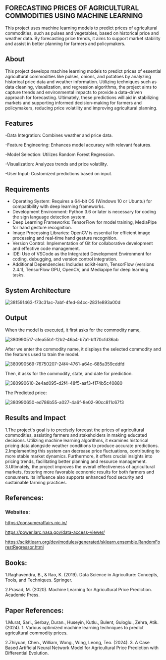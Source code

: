 ## FORECASTING PRICES OF AGRICULTURAL COMMODITIES USING MACHINE LEARNING
This project uses machine learning models to predict prices of agricultural commodities, such as pulses and vegetables, based on historical price and weather data. By forecasting price trends, it aims to support market stability and assist in better planning for farmers and policymakers.

## About
This project develops machine learning models to predict prices of essential agricultural commodities like pulses, onions, and potatoes by analyzing historical price data and weather information. Utilizing techniques such as data cleaning, visualization, and regression algorithms, the project aims to capture trends and environmental impacts to provide a data-driven approach for forecasting. Ultimately, these predictions will aid in stabilizing markets and supporting informed decision-making for farmers and policymakers, reducing price volatility and improving agricultural planning.

## Features
-Data Integration: Combines weather and price data.

-Feature Engineering: Enhances model accuracy with relevant features.

-Model Selection: Utilizes Random Forest Regression.

-Visualization: Analyzes trends and price volatility.

-User Input: Customized predictions based on input.

## Requirements
<!--List the requirements of the project as shown below-->
* Operating System: Requires a 64-bit OS (Windows 10 or Ubuntu) for compatibility with deep learning frameworks.
* Development Environment: Python 3.6 or later is necessary for coding the sign language detection system.
* Deep Learning Frameworks: TensorFlow for model training, MediaPipe for hand gesture recognition.
* Image Processing Libraries: OpenCV is essential for efficient image processing and real-time hand gesture recognition.
* Version Control: Implementation of Git for collaborative development and effective code management.
* IDE: Use of VSCode as the Integrated Development Environment for coding, debugging, and version control integration.
* Additional Dependencies: Includes scikit-learn, TensorFlow (versions 2.4.1), TensorFlow GPU, OpenCV, and Mediapipe for deep learning tasks.

## System Architecture

![381591463-f73c31ac-7abf-4fed-84cc-2831e893a00d](https://github.com/user-attachments/assets/08b0f886-ae8a-4ddc-9134-f748d66ba775)


## Output

When the model is executed, it first asks for the commodity name,

![380990517-afea55b1-f2b2-46a4-b7a1-bff70cfd36ab](https://github.com/user-attachments/assets/436f2a91-bb53-4ce0-87a6-951638bb504d)

After we enter the commodity name, it displays the selected commodity and the features used to train the model.

![380990569-76750207-24f4-4761-a64c-685a359cddfd](https://github.com/user-attachments/assets/0c45d09a-c90c-4b6e-9c00-19ddf83ed90e)

Then, it asks for the commodity, state, and date for prediction.

![380990610-2e4ad095-d2f4-48f5-aaf3-f174b5c40880](https://github.com/user-attachments/assets/8e5f7411-c329-45e0-9494-5d5ae7bc40f1)

The Predicted price:

![380990650-ed786b55-a027-4a6f-8e02-90cc811c67f3](https://github.com/user-attachments/assets/959907f4-76f3-4cb9-be13-f0c4b4dd3b20)


## Results and Impact
1.The project's goal is to precisely forecast the prices of agricultural commodities, assisting farmers and stakeholders in making educated decisions. Utilizing machine learning algorithms, it examines historical pricing data alongside weather conditions to produce accurate predictions. 
2.Implementing this system can decrease price fluctuations, contributing to more stable market dynamics. Furthermore, it offers crucial insights into pricing trends, facilitating better planning and resource management. 
3.Ultimately, the project improves the overall effectiveness of agricultural markets, fostering more favorable economic results for both farmers and consumers. Its influence also supports enhanced food security and sustainable farming practices.

## References:
### Websites:
https://consumeraffairs.nic.in/ ​

https://power.larc.nasa.gov/data-access-viewer/​

https://scikitlearn.org/dev/modules/generated/sklearn.ensemble.RandomForestRegressor.html​

## Books:
1.Raghavendra, B., & Rao, K. (2019). Data Science in Agriculture: Concepts, Tools, and Techniques. Springer.​

2.Prasad, M. (2020). Machine Learning for Agricultural Price Prediction. Academic Press.

## Paper References:

1.Murat, Sari., Serbay, Duran., Huseyin, Kutlu., Bulent, Guloglu., Zehra, Atik. (2024). 1. Various optimized machine learning techniques to predict agricultural commodity prices. ​

2.Zhiyuan, Chen., William, Wong., Wing, Leong, Teo. (2024). 3. A Case Based Artificial Neural Network Model for Agricultural Price Prediction with Differential Evolution.



